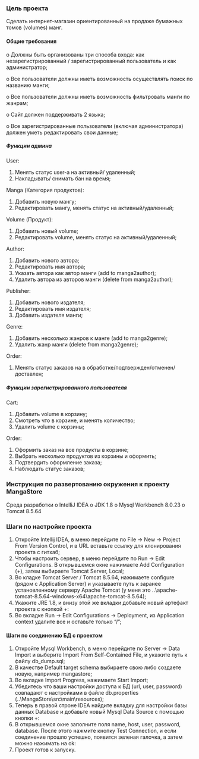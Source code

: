 ### Цель проекта

 Сделать интернет-магазин ориентированный на продаже бумажных томов (volumes) манг.
 
#### Общие требования

o	Должны быть организованы три способа входа: как незарегистрированный / зарегистрированный пользователь и как администратор;

o	Все пользователи должны иметь возможность осуществлять поиск по названию манги;

o	Все пользователи должны иметь возможность фильтровать манги по жанрам;

o	Сайт должен поддерживать 2 языка;

o	Все зарегистрированные пользователи (включая администратора) должен уметь редактировать свои данные; 

##### Функции админа

User:
1.	Менять статус user-a на активный/ удаленный;
2.	Накладывать/ снимать бан на время;

Manga (Категория продуктов):
1.	Добавить новую мангу;
2.	Редактировать мангу, менять статус на активный/удаленный;

Volume (Продукт):
1.	Добавить новый volume;
2.	Редактировать volume, менять статус на активный/удаленный;

Author:

1.	Добавить нового автора;
2.	Редактировать имя автора;
3.	Указать автора как автор манги (add to manga2author);
4.	Удалить автора из авторов манги (delete from manga2author);

Publisher:

1.	Добавить нового издателя;
2.	Редактировать имя издателя;
3.	Добавить издателя манги;

Genre: 

1.	Добавить несколько жанров к манге (add to manga2genre);
2.	Удалить жанр манги (delete from manga2genre);

Order:

1.	Менять статус заказов на в обработке/подтвержден/отменен/ доставлен;

##### Функции зарегистрированного пользователя

Cart:

1.	Добавить volume в корзину;
2.	Смотреть что в корзине, и менять количество;
3.	Удалить volume с корзины;

Order:

1.	Оформить заказ на все продукты в корзине;
2.	Выбрать несколько продуктов из корзины и оформить;
3.	Подтвердить оформление заказа;
4.	Наблюдать статус заказов;

### Инструкция по развертованию окружения к проекту MangaStore

Среда разработки
o	IntelliJ IDEA
o	JDK 1.8
o	Mysql Workbench 8.0.23
o	Tomcat 8.5.64

### Шаги по настройке проекта 

1.	Откройте Intellij IDEA, в меню перейдите по File → New → Project From Version Control, и в URL вставьте ссылку для клонирования проекта с гитхаб;
2.	Чтобы настроить сервер, в меню перейдите по Run → Edit Configurations. В открывшемся окне нажимаете Add Configuration (+), затем выбираете Tomcat Server, Local;
3.	Во кладке Tomcat Server / Tomcat 8.5.64, нажимаете configure (рядом с Application Server) и указываете путь к заранее установленному серверу Apache Tomcat (у меня это ..\apache-tomcat-8.5.64-windows-x64\apache-tomcat-8.5.64);
4.	Укажите JRE 1.8, и внизу этой же вкладки добавьте новый артефакт проекта с кнопкой +:
5.	Во вкладке Run → Edit Configurations → Deployment, из Application context удалите все и оставьте только “/”;
#### Шаги по соединению БД с проектом
1.	Откройте Mysql Workbench, в меню перейдите по Server → Data Import  и выберите Import From Self-Contained File, и укажите путь к файлу db_dump.sql;
2.	В качестве Default target schema выбираете свою либо создаете новую, например mangastore;
3.	Во вкладке Import Progress, нажимаете Start Import;
4.	Убедитесь что ваши настройки доступа к БД (url, user, password) совпадают с настройками в файле db.properties (..\MangaStore\src\main\resources);
5.	Теперь в правой строне IDEA найдите вкладку для настройки базы данных Database и добавьте новый Mysql Data Source с помощью кнопки +:
6.	В открывшемся окне заполните поля name, host, user, password, database. После этого нажмите кнопку Test Connection, и если соединение прошло успешно, появится зеленая галочка, а затем можно нажимать на ok:
7.	Проект готов к запуску.
